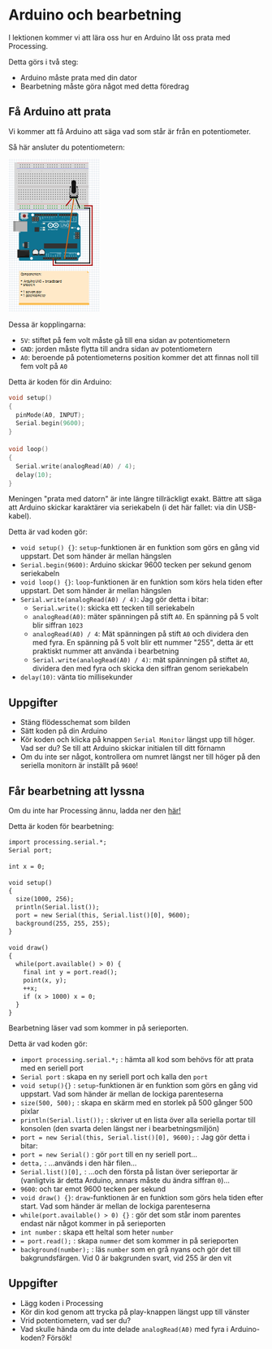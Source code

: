 # Arduino och bearbetning

I lektionen kommer vi att lära oss hur en Arduino
låt oss prata med Processing.

Detta görs i två steg:

- Arduino måste prata med din dator
- Bearbetning måste göra något med detta föredrag

## Få Arduino att prata

Vi kommer att få Arduino att säga vad som står
är från en potentiometer.

Så här ansluter du potentiometern:

![Anslut potentiometer](Potmeter.png)

Dessa är kopplingarna:

- `5V`: stiftet på fem volt måste gå till ena sidan av potentiometern
- `GND`: jorden måste flytta till andra sidan av potentiometern
- `A0`: beroende på potentiometerns position kommer det att finnas noll till fem volt på `A0`

Detta är koden för din Arduino:

```c++
void setup() 
{
  pinMode(A0, INPUT);
  Serial.begin(9600);
}

void loop() 
{
  Serial.write(analogRead(A0) / 4);
  delay(10);
}
```

Meningen "prata med datorn" är inte längre tillräckligt exakt.
Bättre att säga att Arduino skickar karaktärer via
seriekabeln (i det här fallet: via din USB-kabel).

Detta är vad koden gör:

- `void setup() {}`: `setup`-funktionen är en funktion som görs en gång vid uppstart. Det som händer är mellan hängslen
- `Serial.begin(9600)`: Arduino skickar 9600 tecken per sekund genom seriekabeln
- `void loop() {}`: `loop`-funktionen är en funktion som körs hela tiden efter uppstart. Det som händer är mellan hängslen
- `Serial.write(analogRead(A0) / 4)`: Jag gör detta i bitar:
    - `Serial.write()`: skicka ett tecken till seriekabeln
    - `analogRead(A0)`: mäter spänningen på stift `A0`. En spänning på 5 volt blir siffran `1023`
    - `analogRead(A0) / 4`: Mät spänningen på stift `A0` och dividera den med fyra. En spänning på 5 volt blir ett nummer "255", detta är ett praktiskt nummer att använda i bearbetning
    - `Serial.write(analogRead(A0) / 4)`: mät spänningen på stiftet `A0`, dividera den med fyra och skicka den siffran genom seriekabeln
- `delay(10)`: vänta tio millisekunder

## Uppgifter

- Stäng flödesschemat som bilden
- Sätt koden på din Arduino
- Kör koden och klicka på knappen `Serial Monitor` längst upp till höger. Vad ser du? Se till att Arduino skickar initialen till ditt förnamn
- Om du inte ser något, kontrollera om numret längst ner till höger på den seriella monitorn är inställt på `9600`!

## Får bearbetning att lyssna

Om du inte har Processing ännu, ladda ner den [här!](https://processing.org/download)

Detta är koden för bearbetning:

```
import processing.serial.*;
Serial port;

int x = 0;

void setup()
{
  size(1000, 256);
  println(Serial.list());
  port = new Serial(this, Serial.list()[0], 9600);
  background(255, 255, 255);
}

void draw()
{
  while(port.available() > 0) {
    final int y = port.read();
    point(x, y);
    ++x;
    if (x > 1000) x = 0;
  }
}
```

Bearbetning läser vad som kommer in på serieporten.

Detta är vad koden gör:

- `import processing.serial.*;` : hämta all kod som behövs för att prata med en seriell port
- `Serial port` : skapa en ny seriell port och kalla den `port`
- `void setup(){}` : `setup`-funktionen är en funktion som görs en gång vid uppstart. Vad som händer är mellan de lockiga parenteserna
- `size(500, 500);` : skapa en skärm med en storlek på 500 gånger 500 pixlar
- `println(Serial.list());` : skriver ut en lista över alla seriella portar till konsolen (den svarta delen längst ner i bearbetningsmiljön)
- `port = new Serial(this, Serial.list()[0], 9600);` : Jag gör detta i bitar:
- `port = new Serial()` : gör `port` till en ny seriell port...
- `detta,` : ...används i den här filen...
- `Serial.list()[0],` : ...och den första på listan över serieportar är (vanligtvis är detta Arduino, annars måste du ändra siffran `0`)...
- `9600`: och tar emot 9600 tecken per sekund
- `void draw() {}`: `draw`-funktionen är en funktion som görs hela tiden efter start. Vad som händer är mellan de lockiga parenteserna
- `while(port.available() > 0) {}` : gör det som står inom parentes endast när något kommer in på serieporten
- `int number` : skapa ett heltal som heter `number`
- `= port.read();` : skapa `nummer` det som kommer in på serieporten
- `background(number);` : läs `number` som en grå nyans och gör det till bakgrundsfärgen. Vid 0 är bakgrunden svart, vid 255 är den vit


## Uppgifter

- Lägg koden i Processing
- Kör din kod genom att trycka på play-knappen längst upp till vänster
- Vrid potentiometern, vad ser du?
- Vad skulle hända om du inte delade `analogRead(A0)` med fyra i Arduino-koden? Försök!
